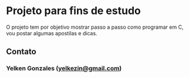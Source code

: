 # Projeto para fins de estudo #

O projeto tem por objetivo mostrar passo a passo como programar em C, vou postar algumas apostilas e dicas.

## Contato ##

### Yelken Gonzales (yelkezin@gmail.com) ###